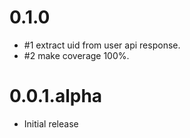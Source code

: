 # 0.1.0

- #1 extract uid from user api response.
- #2 make coverage 100%.

# 0.0.1.alpha

- Initial release
